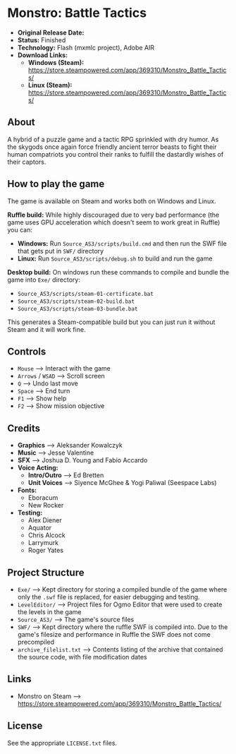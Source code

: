 # Monstro: Battle Tactics

 - **Original Release Date:** <FILL>
 - **Status:** Finished
 - **Technology:** Flash (mxmlc project), Adobe AIR
 - **Download Links:**
   - **Windows (Steam):** https://store.steampowered.com/app/369310/Monstro_Battle_Tactics/
   - **Linux (Steam):** https://store.steampowered.com/app/369310/Monstro_Battle_Tactics/


## About
A hybrid of a puzzle game and a tactic RPG sprinkled with dry humor. As the
skygods once again force friendly ancient terror beasts to fight their
human compatriots you control their ranks to fulfill the dastardly wishes of
their captors.

## How to play the game
The game is available on Steam and works both on Windows and Linux.

**Ruffle build:**
While highly discouraged due to very bad performance (the game uses GPU
acceleration which doesn't seem to work great in Ruffle) you can:
  * **Windows:** Run `Source_AS3/scripts/build.cmd` and then run the SWF file that gets put in
    `SWF/` directory
  * **Linux:** Run `Source_AS3/scripts/debug.sh` to build and run the game

**Desktop build:**
On windows run these commands to compile and bundle the game into `Exe/`
directory:
  * `Source_AS3/scripts/steam-01-certificate.bat`
  * `Source_AS3/scripts/steam-02-build.bat`
  * `Source_AS3/scripts/steam-03-bundle.bat`

This generates a Steam-compatible build but you can just run it without Steam
and it will work fine.


## Controls
 - `Mouse` ⟶ Interact with the game
 - `Arrows` / `WSAD` ⟶ Scroll screen
 - `Q` ⟶ Undo last move
 - `Space` ⟶ End turn
 - `F1` ⟶ Show help
 - `F2` ⟶ Show mission objective


## Credits
- **Graphics** ⟶ Aleksander Kowalczyk
- **Music** ⟶ Jesse Valentine
- **SFX** ⟶ Joshua D. Young and Fabio Accardo
- **Voice Acting:**
    - **Intro/Outro** ⟶ Ed Bretten
    - **Unit Voices** ⟶ Siyence McGhee & Yogi Paliwal (Seespace Labs)
- **Fonts:**
    - Eboracum
    - New Rocker
- **Testing:**
    - Alex Diener
    - Aquator
    - Chris Alcock
    - Larrymurk
    - Roger Yates


## Project Structure
 - `Exe/` ⟶ Kept directory for storing a compiled bundle of the game where only
   the `.swf` file is replaced, for easier debugging and testing.
 - `LevelEditor/` ⟶ Project files for Ogmo Editor that were used to create
   the levels in the game
 - `Source_AS3/` ⟶ The game's source files
 - `SWF/` ⟶ Kept directory where the ruffle SWF is compiled into. Due to the
   game's filesize and performance in Ruffle the SWF does not come precompiled
 - `archive_filelist.txt` ⟶ Contents listing of the archive that contained the
   source code, with file modification dates


## Links
 - Monstro on Steam ⟶ https://store.steampowered.com/app/369310/Monstro_Battle_Tactics/


## License
See the appropriate `LICENSE.txt` files.